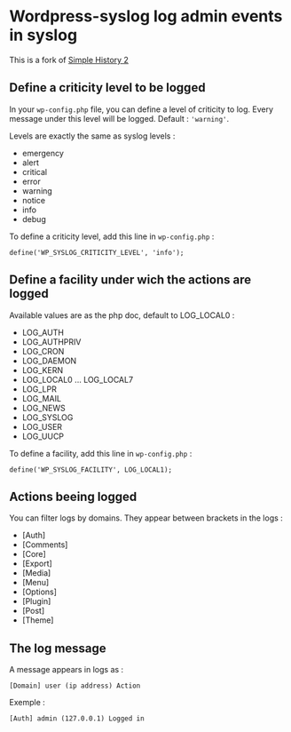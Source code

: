 # Wordpress-syslog log admin events in syslog

This is a fork of [Simple History 2](http://wordpress.org/extend/plugins/simple-history/)

## Define a criticity level to be logged

In your `wp-config.php` file, you can define a level of criticity to log. Every message under this level will be logged. Default : `'warning'`.

Levels are exactly the same as syslog levels :

* emergency
* alert
* critical
* error
* warning
* notice
* info
* debug

To define a criticity level, add this line in `wp-config.php` :
```
define('WP_SYSLOG_CRITICITY_LEVEL', 'info');
```

## Define a facility under wich the actions are logged

Available values are as the php doc, default to LOG_LOCAL0 :

* LOG_AUTH
* LOG_AUTHPRIV
* LOG_CRON
* LOG_DAEMON
* LOG_KERN
* LOG_LOCAL0 ... LOG_LOCAL7
* LOG_LPR
* LOG_MAIL
* LOG_NEWS
* LOG_SYSLOG
* LOG_USER
* LOG_UUCP

To define a facility, add this line in `wp-config.php` :
```
define('WP_SYSLOG_FACILITY', LOG_LOCAL1);
```

## Actions beeing logged

You can filter logs by domains. They appear between brackets in the logs :

* [Auth]
* [Comments]
* [Core]
* [Export]
* [Media]
* [Menu]
* [Options]
* [Plugin]
* [Post]
* [Theme]

## The log message

A message appears in logs as :
```
[Domain] user (ip address) Action
```
Exemple :
```
[Auth] admin (127.0.0.1) Logged in
```